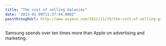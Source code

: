 ```yaml
---
title: "The cost of selling Galaxies"
date: "2013-01-09T11:37:44.000Z"
passthroughUrl: http://www.asymco.com/2012/11/29/the-cost-of-selling-galaxies/
---
```


Samsung spends over ten times more than Apple on advertising and marketing.